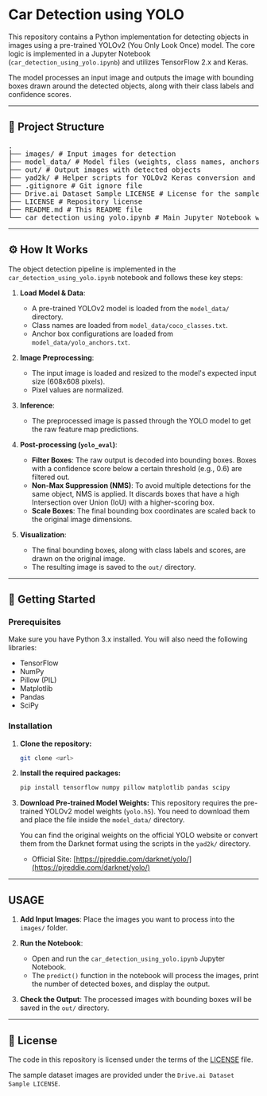 # Car Detection using YOLO

This repository contains a Python implementation for detecting objects in images using a pre-trained YOLOv2 (You Only Look Once) model. The core logic is implemented in a Jupyter Notebook (`car_detection_using_yolo.ipynb`) and utilizes TensorFlow 2.x and Keras.

The model processes an input image and outputs the image with bounding boxes drawn around the detected objects, along with their class labels and confidence scores.

---

## 📂 Project Structure

<pre>
.
├── images/ # Input images for detection
├── model_data/ # Model files (weights, class names, anchors)
├── out/ # Output images with detected objects
├── yad2k/ # Helper scripts for YOLOv2 Keras conversion and utils
├── .gitignore # Git ignore file
├── Drive.ai Dataset Sample LICENSE # License for the sample dataset
├── LICENSE # Repository license
├── README.md # This README file
└── car_detection_using_yolo.ipynb # Main Jupyter Notebook with implementation
</pre>

---

## ⚙️ How It Works

The object detection pipeline is implemented in the `car_detection_using_yolo.ipynb` notebook and follows these key steps:

1.  **Load Model & Data**:
    *   A pre-trained YOLOv2 model is loaded from the `model_data/` directory.
    *   Class names are loaded from `model_data/coco_classes.txt`.
    *   Anchor box configurations are loaded from `model_data/yolo_anchors.txt`.

2.  **Image Preprocessing**:
    *   The input image is loaded and resized to the model's expected input size (608x608 pixels).
    *   Pixel values are normalized.

3.  **Inference**:
    *   The preprocessed image is passed through the YOLO model to get the raw feature map predictions.

4.  **Post-processing (`yolo_eval`)**:
    *   **Filter Boxes**: The raw output is decoded into bounding boxes. Boxes with a confidence score below a certain threshold (e.g., 0.6) are filtered out.
    *   **Non-Max Suppression (NMS)**: To avoid multiple detections for the same object, NMS is applied. It discards boxes that have a high Intersection over Union (IoU) with a higher-scoring box.
    *   **Scale Boxes**: The final bounding box coordinates are scaled back to the original image dimensions.

5.  **Visualization**:
    *   The final bounding boxes, along with class labels and scores, are drawn on the original image.
    *   The resulting image is saved to the `out/` directory.

---

## 🚀 Getting Started

### Prerequisites

Make sure you have Python 3.x installed. You will also need the following libraries:

*   TensorFlow
*   NumPy
*   Pillow (PIL)
*   Matplotlib
*   Pandas
*   SciPy

### Installation

1.  **Clone the repository:**
    ```sh
    git clone <url>
    ```

2.  **Install the required packages:**
    ```sh
    pip install tensorflow numpy pillow matplotlib pandas scipy
    ```

3.  **Download Pre-trained Model Weights:**
    This repository requires the pre-trained YOLOv2 model weights (`yolo.h5`). You need to download them and place the file inside the `model_data/` directory.

    You can find the original weights on the official YOLO website or convert them from the Darknet format using the scripts in the `yad2k/` directory.
    *   Official Site: [https://pjreddie.com/darknet/yolo/](https://pjreddie.com/darknet/yolo/)

---

## USAGE

1.  **Add Input Images**: Place the images you want to process into the `images/` folder.

2.  **Run the Notebook**:
    *   Open and run the `car_detection_using_yolo.ipynb` Jupyter Notebook.
    *   The `predict()` function in the notebook will process the images, print the number of detected boxes, and display the output.

3.  **Check the Output**: The processed images with bounding boxes will be saved in the `out/` directory.

---

## 📄 License

The code in this repository is licensed under the terms of the [LICENSE](LICENSE) file.

The sample dataset images are provided under the `Drive.ai Dataset Sample LICENSE`.
